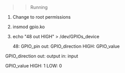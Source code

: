 >>Running

1. Change to root permissions
2. insmod gpio.ko
3. echo "48 out HIGH" > /dev/GPIOs_device 

    48: GPIO_pin
    out: GPIO_direction
    HIGH: GPIO_value

GPIO_direction
out: output
in: input

GPIO_value
HIGH: 1
LOW: 0

